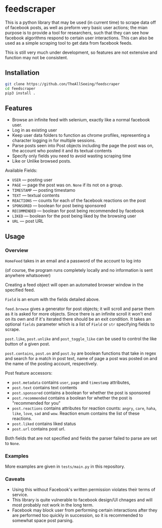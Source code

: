 # feedscraper

This is a python library that may be used (in current time) to scrape data off of 
facebook posts, as well as preform very basic user actions; the mian purpose is to 
provide a tool for researchers, such that they can see how facebook algorithms 
respond to certain user interactions. This can also be used as a simple scraping 
tool to get data from facebook feeds.

This is still very much under development, so features are not extensive and 
function may not be consistent.

## Installation
```bash
git clone https://github.con/TheAllSeeing/feedscraper
cd feedscraper
pip3 install .
```

## Features
- Browse an infinite feed with selenium, exactly like a normal facebook user.
- Log in as existing user
- Keep user data folders to function as chrome profiles, representing a character logging in 
for multiple sessions.
- Parse posts seen into Post objects including the page the post 
was on, the account who posted it and its textual contents
- Specify only fields you need to avoid wasting scraping time
- Like or Unlike browsed posts.

Available Fields:
- `USER` — posting user
- `PAGE` — page the post was on. `None` if its not on a group.
- `TIMESTAMP` — posting timestamo
- `TEXT` — textual contents
- `REACTIONS` — counts for each of the facebook reactions on the post
- `SPONSORED` — boolean for post being sponsored
- `RECOMMENDED` — boolean for post being recommended by facebook
- `LIKED` — boolean for the post being liked by the browsing user
- `URL` — post URL

## Usage


### Overview
`HomeFeed` takes in an email and a password of the account to log into

(of course, the program runs completely locally and no information is sent anywhere whatsoever)

Creating a feed object will open an automated browser window in the specified feed.

`Field` is an enum with the fields detailed above.

`feed.browse` gives a generator for post objects; it will scroll and parse them as it is asked for
more objects. Since there is an infinite scroll it won't end on its own and if it's iterated there should
be an exit condition. It takes an optional `fields` parameter which is a list of `Field` or `str` specifying 
fields to scrape.

`post.like`, `post.unlike` and `post_toggle_like` can be used to control the like button of a given post.

`post.contains`, `post.on` and `post.by` are boolean functions that take in regex
and search for a match in post text, name of page a post was posted on and the name
of the posting account, respectively.

Post feature accessors:
- `post.metadata` contains `user`, `page` and `timestamp` attributes, 
- `post.text` contains text contents
- `post.sponsored` contains a boolean for whether the post is sponsored
- `post.recommended` contains a boolean for whether the post is "recommended for you"
- `post.reactions` contains attributes for reaction counts: `angry`, `care`, `haha`, `like`, `love`, `sad` and `wow`.
Reaction enum contains the list of these reactions.
- `post.liked` contains liked status
- `post.url` contains post url.

Both fields that are not specified and fields the parser failed to parse are set to `None`.


### Examples
More examples are given in `tests/main.py` in this repository.

### Caveats
- Using this without Facebook's written permission violates their terms of service.
- This library is quite vulnerable to facebook design/UI chnages and will most probably not work in the long term.
- Facebook may block user from performing certain interactions after they are performed too quickly in succession, 
so it is recommended to somewhat space post parsing.
